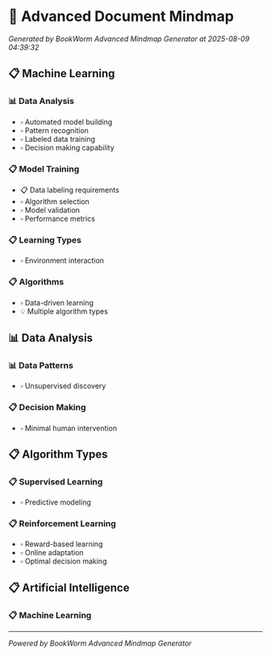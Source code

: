 # 🧠 Advanced Document Mindmap

*Generated by BookWorm Advanced Mindmap Generator at 2025-08-09 04:39:32*

## 📋 Machine Learning

### 📊 Data Analysis

- ▫️ Automated model building
- ▫️ Pattern recognition
- ▫️ Labeled data training
- ▫️ Decision making capability
### 📋 Model Training

- 📋 Data labeling requirements
- ▫️ Algorithm selection
- ▫️ Model validation
- ▫️ Performance metrics
### 📋 Learning Types

- ▫️ Environment interaction
### 📋 Algorithms

- ▫️ Data-driven learning
- 💡 Multiple algorithm types
## 📊 Data Analysis

### 📊 Data Patterns

- ▫️ Unsupervised discovery
### 📋 Decision Making

- ▫️ Minimal human intervention
## 📋 Algorithm Types

### 📋 Supervised Learning

- ▫️ Predictive modeling
### 📋 Reinforcement Learning

- ▫️ Reward-based learning
- ▫️ Online adaptation
- ▫️ Optimal decision making
## 📋 Artificial Intelligence

### 📋 Machine Learning


---
*Powered by BookWorm Advanced Mindmap Generator*